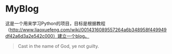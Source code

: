 # MyBlog
这是一个用来学习Python的项目，目标是根据教程（http://www.liaoxuefeng.com/wiki/0014316089557264a6b348958f449949df42a6d3a2e542c000）建立一个blog。
> Cast in the name of God, ye not guilty.
